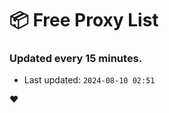# :package: Free Proxy List
### Updated every 15 minutes.

- Last updated: `2024-08-10 02:51`

:heart:
